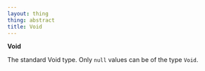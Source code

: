 ```yaml
---
layout: thing
thing: abstract
title: Void
---
```

**Void**

The standard Void type. Only `null` values can be of the type `Void`.

